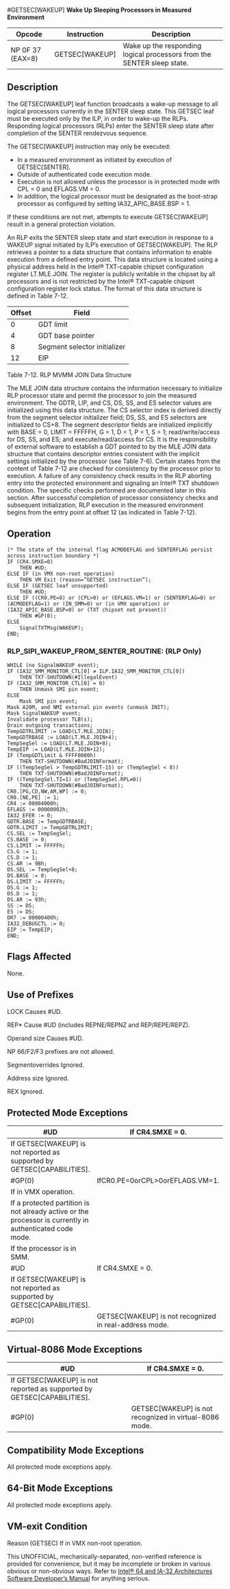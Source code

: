 #GETSEC[WAKEUP]
**Wake Up Sleeping Processors in Measured Environment**

| Opcode           | Instruction    | Description                                                            |
| ---------------- | -------------- | ---------------------------------------------------------------------- |
| NP 0F 37 (EAX=8) | GETSEC[WAKEUP] | Wake up the responding logical processors from the SENTER sleep state. |

## Description

The GETSEC[WAKEUP] leaf function broadcasts a wake-up message to all logical processors currently in the SENTER sleep state. This GETSEC leaf must be executed only by the ILP, in order to wake-up the RLPs. Responding logical processors (RLPs) enter the SENTER sleep state after completion of the SENTER rendezvous sequence.

The GETSEC[WAKEUP] instruction may only be executed:

- In a measured environment as initiated by execution of GETSEC[SENTER].
- Outside of authenticated code execution mode.
- Execution is not allowed unless the processor is in protected mode with CPL = 0 and EFLAGS.VM = 0.
- In addition, the logical processor must be designated as the boot-strap processor as configured by setting IA32_APIC_BASE.BSP = 1.

If these conditions are not met, attempts to execute GETSEC[WAKEUP] result in a general protection violation.

An RLP exits the SENTER sleep state and start execution in response to a WAKEUP signal initiated by ILP’s execution of GETSEC[WAKEUP]. The RLP retrieves a pointer to a data structure that contains information to enable execution from a defined entry point. This data structure is located using a physical address held in the Intel® TXT-capable chipset configuration register LT.MLE.JOIN. The register is publicly writable in the chipset by all processors and is not restricted by the Intel® TXT-capable chipset configuration register lock status. The format of this data structure is defined in Table 7-12.

| Offset | Field                        |
| ------ | ---------------------------- |
| 0      | GDT limit                    |
| 4      | GDT base pointer             |
| 8      | Segment selector initializer |
| 12     | EIP                          |

Table 7-12. RLP MVMM JOIN Data Structure

The MLE JOIN data structure contains the information necessary to initialize RLP processor state and permit the processor to join the measured environment. The GDTR, LIP, and CS, DS, SS, and ES selector values are initialized using this data structure. The CS selector index is derived directly from the segment selector initializer field; DS, SS, and ES selectors are initialized to CS+8. The segment descriptor fields are initialized implicitly with BASE = 0, LIMIT = FFFFFH, G = 1, D = 1, P = 1, S = 1; read/write/access for DS, SS, and ES; and execute/read/access for CS. It is the responsibility of external software to establish a GDT pointed to by the MLE JOIN data structure that contains descriptor entries consistent with the implicit settings initialized by the processor (see Table 7-6). Certain states from the content of Table 7-12 are checked for consistency by the processor prior to execution. A failure of any consistency check results in the RLP aborting entry into the protected environment and signaling an Intel® TXT shutdown condition. The specific checks performed are documented later in this section. After successful completion of processor consistency checks and subsequent initialization, RLP execution in the measured environment begins from the entry point at offset 12 (as indicated in Table 7-12).

## Operation

```
(* The state of the internal flag ACMODEFLAG and SENTERFLAG persist across instruction boundary *)
IF (CR4.SMXE=0)
    THEN #​​​UD;
ELSE IF (in VMX non-root operation)
    THEN VM Exit (reason=”GETSEC instruction”);
ELSE IF (GETSEC leaf unsupported)
    THEN #​​​UD;
ELSE IF ((CR0.PE=0) or (CPL>0) or (EFLAGS.VM=1) or (SENTERFLAG=0) or (ACMODEFLAG=1) or (IN_SMM=0) or (in VMX operation) or
(IA32_APIC_BASE.BSP=0) or (TXT chipset not present))
    THEN #​​​​GP(0);
ELSE
    SignalTXTMsg(WAKEUP);
END;

```

### RLP_SIPI_WAKEUP_FROM_SENTER_ROUTINE: (RLP Only)

```
WHILE (no SignalWAKEUP event);
IF (IA32_SMM_MONITOR_CTL[0] ≠ ILP.IA32_SMM_MONITOR_CTL[0])
    THEN TXT-SHUTDOWN(#IllegalEvent)
IF (IA32_SMM_MONITOR_CTL[0] = 0)
    THEN Unmask SMI pin event;
ELSE
    Mask SMI pin event;
Mask A20M, and NMI external pin events (unmask INIT);
Mask SignalWAKEUP event;
Invalidate processor TLB(s);
Drain outgoing transactions;
TempGDTRLIMIT := LOAD(LT.MLE.JOIN);
TempGDTRBASE := LOAD(LT.MLE.JOIN+4);
TempSegSel := LOAD(LT.MLE.JOIN+8);
TempEIP := LOAD(LT.MLE.JOIN+12);
IF (TempGDTLimit & FFFF0000h)
    THEN TXT-SHUTDOWN(#BadJOINFormat);
IF ((TempSegSel > TempGDTRLIMIT-15) or (TempSegSel < 8))
    THEN TXT-SHUTDOWN(#BadJOINFormat);
IF ((TempSegSel.TI=1) or (TempSegSel.RPL≠0))
    THEN TXT-SHUTDOWN(#BadJOINFormat);
CR0.[PG,CD,NW,AM,WP] := 0;
CR0.[NE,PE] := 1;
CR4 := 00004000h;
EFLAGS := 00000002h;
IA32_EFER := 0;
GDTR.BASE := TempGDTRBASE;
GDTR.LIMIT := TempGDTRLIMIT;
CS.SEL := TempSegSel;
CS.BASE := 0;
CS.LIMIT := FFFFFh;
CS.G := 1;
CS.D := 1;
CS.AR := 9Bh;
DS.SEL := TempSegSel+8;
DS.BASE := 0;
DS.LIMIT := FFFFFh;
DS.G := 1;
DS.D := 1;
DS.AR := 93h;
SS := DS;
ES := DS;
DR7 := 00000400h;
IA32_DEBUGCTL := 0;
EIP := TempEIP;
END;

```

## Flags Affected

None.

## Use of Prefixes

LOCK Causes #​​​UD.

REP\* Cause #​​​UD (includes REPNE/REPNZ and REP/REPE/REPZ).

Operand size Causes #​​​UD.

NP 66/F2/F3 prefixes are not allowed.

Segmentoverrides Ignored.

Address size Ignored.

REX Ignored.

## Protected Mode Exceptions

| #​​​UD                                                                                                   | If CR4.SMXE = 0.                                       |
| -------------------------------------------------------------------------------------------------------- | ------------------------------------------------------ |
| If GETSEC[WAKEUP] is not reported as supported by GETSEC[CAPABILITIES].                                  |
| \#​​​​GP(0)                                                                                              | IfCR0.PE=0orCPL>0orEFLAGS.VM=1.                        |
| If in VMX operation.                                                                                     |
| If a protected partition is not already active or the processor is currently in authenticated code mode. |
| If the processor is in SMM.                                                                              |
| #​​​UD                                                                                                   | If CR4.SMXE = 0.                                       |
| If GETSEC[WAKEUP] is not reported as supported by GETSEC[CAPABILITIES].                                  |
| \#​​​​GP(0)                                                                                              | GETSEC[WAKEUP] is not recognized in real-address mode. |

## Virtual-8086 Mode Exceptions

| #​​​UD                                                                  | If CR4.SMXE = 0.                                       |
| ----------------------------------------------------------------------- | ------------------------------------------------------ |
| If GETSEC[WAKEUP] is not reported as supported by GETSEC[CAPABILITIES]. |
| \#​​​​GP(0)                                                             | GETSEC[WAKEUP] is not recognized in virtual-8086 mode. |

## Compatibility Mode Exceptions

All protected mode exceptions apply.

## 64-Bit Mode Exceptions

All protected mode exceptions apply.

## VM-exit Condition

Reason (GETSEC) If in VMX non-root operation.

This UNOFFICIAL, mechanically-separated, non-verified reference is provided for convenience, but it may be
incomplete or broken in various obvious or non-obvious
ways. Refer to [Intel® 64 and IA-32 Architectures Software Developer’s Manual](https://software.intel.com/en-us/download/intel-64-and-ia-32-architectures-sdm-combined-volumes-1-2a-2b-2c-2d-3a-3b-3c-3d-and-4) for anything serious.
